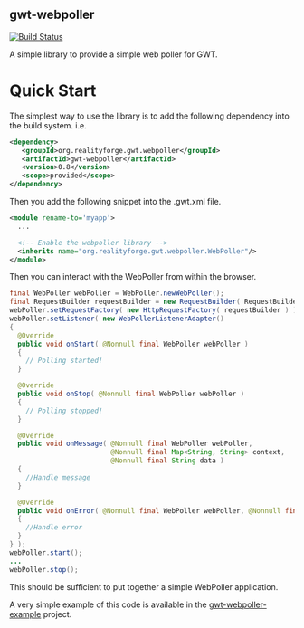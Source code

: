 gwt-webpoller
-------------

[![Build Status](https://secure.travis-ci.org/realityforge/gwt-webpoller.png?branch=master)](http://travis-ci.org/realityforge/gwt-webpoller)

A simple library to provide a simple web poller for GWT.

Quick Start
===========

The simplest way to use the library is to add the following dependency
into the build system. i.e.

```xml
<dependency>
   <groupId>org.realityforge.gwt.webpoller</groupId>
   <artifactId>gwt-webpoller</artifactId>
   <version>0.8</version>
   <scope>provided</scope>
</dependency>
```

Then you add the following snippet into the .gwt.xml file.

```xml
<module rename-to='myapp'>
  ...

  <!-- Enable the webpoller library -->
  <inherits name="org.realityforge.gwt.webpoller.WebPoller"/>
</module>
```

Then you can interact with the WebPoller from within the browser.

```java
final WebPoller webPoller = WebPoller.newWebPoller();
final RequestBuilder requestBuilder = new RequestBuilder( RequestBuilder.GET, "http://example.com/someUrl" );
webPoller.setRequestFactory( new HttpRequestFactory( requestBuilder ) );
webPoller.setListener( new WebPollerListenerAdapter()
{
  @Override
  public void onStart( @Nonnull final WebPoller webPoller )
  {
    // Polling started!
  }

  @Override
  public void onStop( @Nonnull final WebPoller webPoller )
  {
    // Polling stopped!
  }

  @Override
  public void onMessage( @Nonnull final WebPoller webPoller,
                         @Nonnull final Map<String, String> context,
                         @Nonnull final String data )
  {
    //Handle message
  }

  @Override
  public void onError( @Nonnull final WebPoller webPoller, @Nonnull final Throwable exception )
  {
    //Handle error
  }
} );
webPoller.start();
...
webPoller.stop();
```

This should be sufficient to put together a simple WebPoller application.

A very simple example of this code is available in the
[gwt-webpoller-example](https://github.com/realityforge/gwt-webpoller-example)
project.
